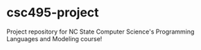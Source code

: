# csc495-project
Project repository for NC State Computer Science's Programming Languages and Modeling course!
